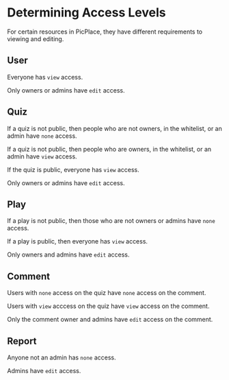 # Determining Access Levels

For certain resources in PicPlace, they have different requirements to viewing and editing.

## User

Everyone has `view` access.

Only owners or admins have `edit` access.

## Quiz

If a quiz is not public, then people who are not owners, in the whitelist, or an admin have `none` access.

If a quiz is not public, then people who are owners, in the whitelist, or an admin have `view` access.

If the quiz is public, everyone has `view` access.

Only owners or admins have `edit` access.

## Play

If a play is not public, then those who are not owners or admins have `none` access.

If a play is public, then everyone has `view` access.

Only owners and admins have `edit` access.

## Comment

Users with `none` access on the quiz have `none` access on the comment.

Users with `view` acccess on the quiz have `view` access on the comment.

Only the comment owner and admins have `edit` access on the comment.

## Report

Anyone not an admin has `none` access.

Admins have `edit` access.